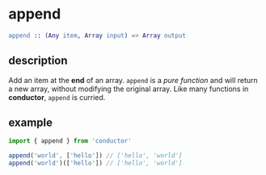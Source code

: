 # append

```erlang
append :: (Any item, Array input) => Array output
```

## description

Add an item at the **end** of an array. `append` is a _pure function_ and will return a new array, without modifying the original array. Like many functions in **conductor**, `append` is curried.

## example

```javascript
import { append } from 'conductor'

append('world', ['hello']) // ['hello', 'world']
append('world')(['hello']) // ['hello', 'world']
```

